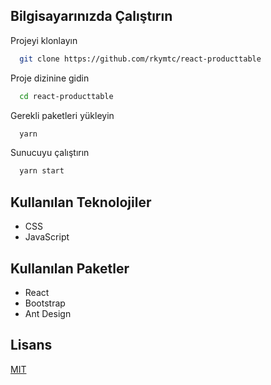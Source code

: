 ## Bilgisayarınızda Çalıştırın

Projeyi klonlayın

```bash
  git clone https://github.com/rkymtc/react-producttable

```

Proje dizinine gidin

```bash
  cd react-producttable

```

Gerekli paketleri yükleyin

```bash
  yarn
```

Sunucuyu çalıştırın

```bash
  yarn start
```

  
## Kullanılan Teknolojiler

- CSS
- JavaScript

## Kullanılan Paketler
- React
- Bootstrap
- Ant Design



 
## Lisans

[MIT](https://choosealicense.com/licenses/mit/)
